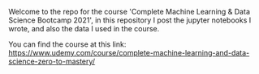 Welcome to the repo for the course 'Complete Machine Learning & Data Science Bootcamp 2021', in this repository I post the jupyter notebooks I wrote, and also the data I used in the course.

You can find the course at this link: https://www.udemy.com/course/complete-machine-learning-and-data-science-zero-to-mastery/
